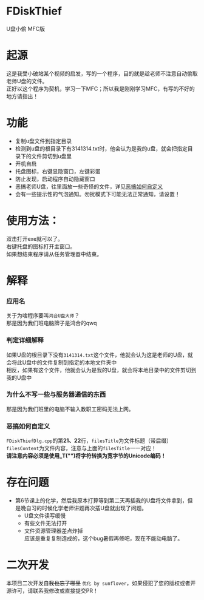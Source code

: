 # FDiskThief
U盘小偷 MFC版

# 起源
这是我受小破站某个视频的启发，写的一个程序，目的就是趁老师不注意自动偷取老师U盘的文件。  
正好以这个程序为契机，学习一下MFC；所以我是刚刚学习MFC，有写的不好的地方请指出！

# 功能
- 复制u盘文件到指定目录
- 检测到u盘的根目录下有3141314.txt时，他会认为是我的u盘，就会把指定目录下的文件剪切到u盘里
- 开机自启
- 托盘图标，右键显隐窗口，左键彩蛋
- 防止发现，启动程序自动隐藏窗口
- 恶搞老师U盘，往里面放一些奇怪的文件，详见[恶搞如何自定义](https://github.com/Gingmzmzx/FDiskThief#%E6%81%B6%E6%90%9E%E5%A6%82%E4%BD%95%E8%87%AA%E5%AE%9A%E4%B9%89)
- 会有一些提示性的气泡通知。勿扰模式下可能无法正常通知，请设置！

# 使用方法：
双击打开exe就可以了。  
右键托盘的图标打开主窗口。  
如果想结束程序请从任务管理器中结束。

# 解释
### 应用名
关于为啥程序要叫`鸿合U盘大师`？  
那是因为我们班电脑牌子是鸿合的qwq
### 判定详细解释
如果U盘的根目录下没有`3141314.txt`这个文件，他就会认为这是老师的U盘，就会将此U盘中的文件复制到指定的本地文件夹中  
相反，如果有这个文件，他就会认为是我的U盘，就会将本地目录中的文件剪切到我的U盘中
### 为什么不写一些与服务器通信的东西
那是因为我们班里的电脑不输入教职工密码无法上网。
### 恶搞如何自定义
`FDiskThiefDlg.cpp`的第**21、22**行，`filesTitle`为文件标题（带后缀）`filesContent`为文件内容，注意与上面的`filesTitle`一一对应！  
**请注意内容必须是使用_T("")将字符转换为宽字节的Unicode编码！**

# 存在问题
- 第6节课上的化学，然后我原本打算等到第二天再插我的U盘将文件拿到，但是晚自习的时候化学老师讲题再次插U盘就出现了问题。
  - U盘文件读写缓慢
  - 有些文件无法打开
  - 文件资源管理器差点炸掉  
  应该是重复复制造成的，这个bug暑假再修吧，现在不能动电脑了。

# 二次开发
本项目二次开发自~~我也忘了哪里~~ `优化 by sunflover`，如果侵犯了您的版权或者开源许可，请联系我修改或直接提交PR！
